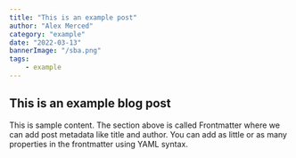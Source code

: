 ```yaml
---
title: "This is an example post"
author: "Alex Merced"
category: "example"
date: "2022-03-13"
bannerImage: "/sba.png"
tags:
    - example
---
```


## This is an example blog post

This is sample content. The section above is called Frontmatter where we can add post metadata like title and author. You can add as little or as many properties in the frontmatter using YAML syntax.
